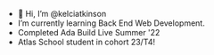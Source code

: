 - 👋 Hi, I’m @kelciatkinson
- I’m currently learning Back End Web Development.
- Completed Ada Build Live Summer '22
- Atlas School student in cohort 23/T4!


<!---
kelciatkinson/kelciatkinson is a ✨ special ✨ repository because its `README.md` (this file) appears on your GitHub profile.
You can click the Preview link to take a look at your changes.
--->
